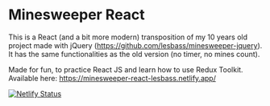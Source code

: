 # Minesweeper React

This is a React (and a bit more modern) transposition of my 10 years old project made with jQuery (https://github.com/lesbass/minesweeper-jquery).
It has the same functionalities as the old version (no timer, no mines count).

Made for fun, to practice React JS and learn how to use Redux Toolkit.
Available here: https://minesweeper-react-lesbass.netlify.app/

[![Netlify Status](https://api.netlify.com/api/v1/badges/1870e847-6791-4da5-99f3-aa26904ea921/deploy-status)](https://app.netlify.com/sites/minesweeper-react-lesbass/deploys)
